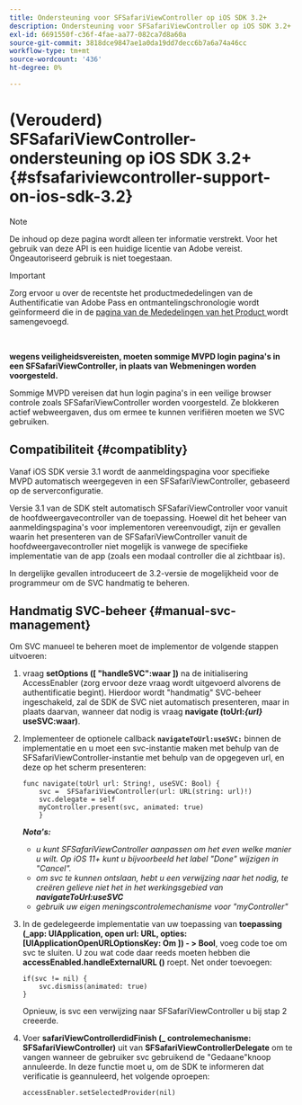 ```yaml
---
title: Ondersteuning voor SFSafariViewController op iOS SDK 3.2+
description: Ondersteuning voor SFSafariViewController op iOS SDK 3.2+
exl-id: 6691550f-c36f-4fae-aa77-082ca7d8a60a
source-git-commit: 3818dce9847ae1a0da19dd7decc6b7a6a74a46cc
workflow-type: tm+mt
source-wordcount: '436'
ht-degree: 0%

---
```


# (Verouderd) SFSafariViewController-ondersteuning op iOS SDK 3.2+ {#sfsafariviewcontroller-support-on-ios-sdk-3.2}

>[!NOTE]
>
>De inhoud op deze pagina wordt alleen ter informatie verstrekt. Voor het gebruik van deze API is een huidige licentie van Adobe vereist. Ongeautoriseerd gebruik is niet toegestaan.

>[!IMPORTANT]
>
> Zorg ervoor u over de recentste het productmededelingen van de Authentificatie van Adobe Pass en ontmantelingschronologie wordt geïnformeerd die in de [ pagina van de Mededelingen van het Product ](/help/authentication/product-announcements.md) wordt samengevoegd.

</br>


**wegens veiligheidsvereisten, moeten sommige MVPD login pagina&#39;s in een SFSafariViewController, in plaats van Webmeningen worden voorgesteld.**

Sommige MVPD vereisen dat hun login pagina&#39;s in een veilige browser controle zoals SFSafariViewController worden voorgesteld. Ze blokkeren actief webweergaven, dus om ermee te kunnen verifiëren moeten we SVC gebruiken.

## Compatibiliteit {#compatiblity}

Vanaf iOS SDK versie 3.1 wordt de aanmeldingspagina voor specifieke MVPD automatisch weergegeven in een SFSafariViewController, gebaseerd op de serverconfiguratie.

Versie 3.1 van de SDK stelt automatisch SFSafariViewController voor vanuit de hoofdweergavecontroller van de toepassing. Hoewel dit het beheer van aanmeldingspagina&#39;s voor implementoren vereenvoudigt, zijn er gevallen waarin het presenteren van de SFSafariViewController vanuit de hoofdweergavecontroller niet mogelijk is vanwege de specifieke implementatie van de app (zoals een modaal controller die al zichtbaar is).

In dergelijke gevallen introduceert de 3.2-versie de mogelijkheid voor de programmeur om de SVC handmatig te beheren.

## Handmatig SVC-beheer {#manual-svc-management}

Om SVC manueel te beheren moet de implementor de volgende stappen uitvoeren:


1. vraag **setOptions ([ &quot;handleSVC&quot;:waar ])** na de initialisering AccessEnabler (zorg ervoor deze vraag wordt uitgevoerd alvorens de authentificatie begint). Hierdoor wordt &quot;handmatig&quot; SVC-beheer ingeschakeld, zal de SDK de SVC niet automatisch presenteren, maar in plaats daarvan, wanneer dat nodig is     vraag **navigate (toUrl:*{url}* useSVC:waar)**.

1. Implementeer de optionele callback **`navigateToUrl:useSVC:`** binnen de implementatie en u moet een svc-instantie maken met behulp van de SFSafariViewController-instantie met behulp van de opgegeven url, en deze op het scherm presenteren:

   ```obj-c
   func navigate(toUrl url: String!, useSVC: Bool) {
       svc =  SFSafariViewController(url: URL(string: url)!)
       svc.delegate = self
       myController.present(svc, animated: true)
       }
   ```

   ***Nota&#39;s:***

   - *u kunt SFSafariViewController aanpassen om het even welke manier u wilt. Op iOS 11+ kunt u bijvoorbeeld het label &quot;Done&quot; wijzigen in &quot;Cancel&quot;.*
   - *om svc te kunnen ontslaan, hebt u een verwijzing naar het nodig, te creëren gelieve niet het in het werkingsgebied van **navigateToUrl:useSVC***
   - *gebruik uw eigen meningscontrolemechanisme voor &quot;myController&quot;*


1. In de gedelegeerde implementatie van uw toepassing van **toepassing (\_app: UIApplication, open url: URL, opties: \[UIApplicationOpenURLOptionsKey: Om \]) - \> Bool**, voeg code toe om svc te sluiten. U zou wat code daar reeds moeten hebben die **accessEnabled.handleExternalURL ()** roept. Net onder toevoegen:

   ```obj-c
   if(svc != nil) {
       svc.dismiss(animated: true)
   }
   ```

   Opnieuw, is svc een verwijzing naar SFSafariViewController u bij stap 2 creeerde.


1. Voer **safariViewControllerdidFinish (\_ controlemechanisme: SFSafariViewController)** uit van **SFSafariViewControllerDelegate** om te vangen wanneer de gebruiker svc gebruikend de &quot;Gedaane&quot;knoop annuleerde. In deze functie moet u, om de SDK te informeren dat verificatie is geannuleerd, het volgende oproepen:

   ```obj-c
   accessEnabler.setSelectedProvider(nil)
   ```

